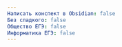 ```yaml
---
Написать конспект в Obsidian: false
Без сладкого: false
Общество ЕГЭ: false
Информатика ЕГЭ: false
---
```

